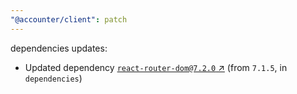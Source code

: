```yaml
---
"@accounter/client": patch
---
```

dependencies updates:
  - Updated dependency [`react-router-dom@7.2.0` ↗︎](https://www.npmjs.com/package/react-router-dom/v/7.2.0) (from `7.1.5`, in `dependencies`)
